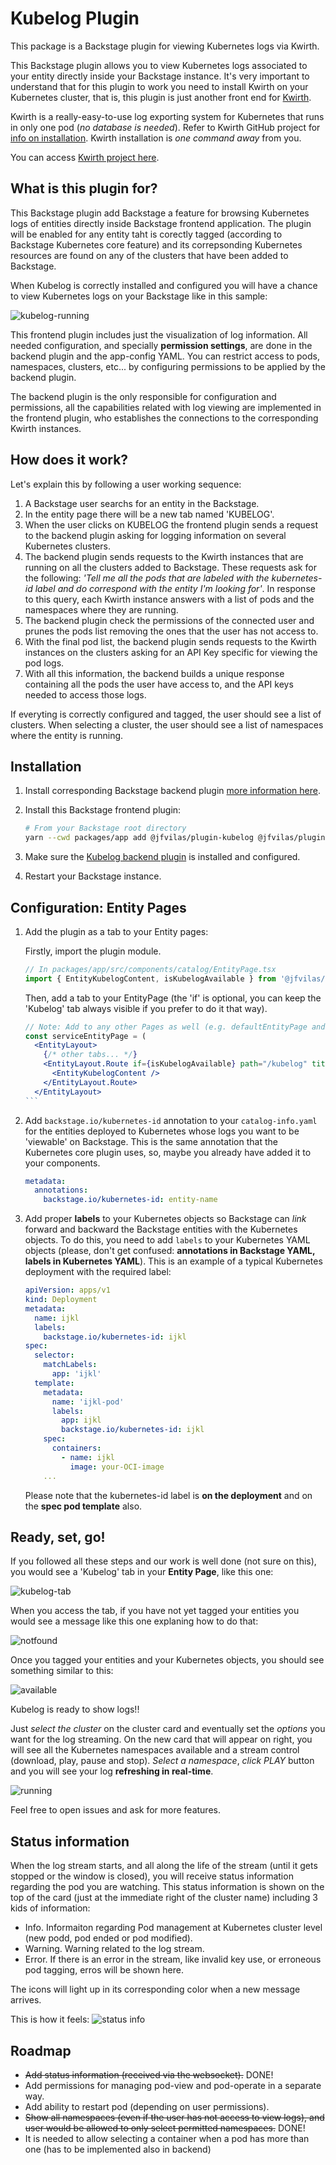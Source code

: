 # Kubelog Plugin

This package is a Backstage plugin for viewing Kubernetes logs via Kwirth.

This Backstage plugin allows you to view Kubernetes logs associated to your entity directly inside your Backstage instance. It's very important to understand that for this plugin to work you need to install Kwirth on your Kubernetes cluster, that is, this plugin is just another front end for [Kwirth](https://jfvilas.github.io/kwirth).

Kwirth is a really-easy-to-use log exporting system for Kubernetes that runs in only one pod (*no database is needed*). Refer to Kwirth GitHub project for [info on installation](https://github.com/jfvilas/kwirth?tab=readme-ov-file#installation). Kwirth installation is *one command away* from you.

You can access [Kwirth project here](https://github.com/jfvilas/kwirth).

## What is this plugin for?
This Backstage plugin add Backstage a feature for browsing Kubernetes logs of entities directly inside Backstage frontend application. The plugin will be enabled for any entity taht is corectly tagged (according to Backstage Kubernetes core feature) and its correpsonding Kubernetes resources are found on any of the clusters that have been added to Backstage.

When Kubelog is correctly installed and configured you will have a chance to view Kubernetes logs on your Backstage like in this sample:

![kubelog-running](https://raw.githubusercontent.com/jfvilas/kubelog/master/images/kubelog-running.png)

This frontend plugin includes just the visualization of log information. All needed configuration, and specially **permission settings**, are done in the backend plugin and the app-config YAML. You can restrict access to pods, namespaces, clusters, etc... by configuring permissions to be applied by the backend plugin.

The backend plugin is the only responsible for configuration and permissions, all the capabilities related with log viewing are implemented in the frontend plugin, who establishes the connections to the corresponding Kwirth instances.


## How does it work?
Let's explain this by following a user working sequence:

1. A Backstage user searchs for an entity in the Backstage.
2. In the entity page there will be a new tab named 'KUBELOG'.
3. When the user clicks on KUBELOG the frontend plugin sends a request to the backend plugin asking for logging information on several Kubernetes clusters.
4. The backend plugin sends requests to the Kwirth instances that are running on all the clusters added to Backstage. These requests ask for the following: *'Tell me all the pods that are labeled with the kubernetes-id label and do correspond with the entity I'm looking for'*. In response to this query, each Kwirth instance answers with a list of pods and the namespaces where they are running.
5. The backend plugin check the permissions of the connected user and prunes the pods list removing the ones that the user has not access to.
6. With the final pod list, the backend plugin sends requests to the Kwirth instances on the clusters asking for an API Key specific for viewing the pod logs.
7. With all this information, the backend builds a unique response containing all the pods the user have access to, and the API keys needed to access those logs.

If everyting is correctly configured and tagged, the user should see a list of clusters. When selecting a cluster, the user should see a list of namespaces where the entity is running.

## Installation
1. Install corresponding Backstage backend plugin [more information here](https://www.npmjs.com/package/@jfvilas/plugin-kubelog-backend).

2. Install this Backstage frontend plugin:

    ```bash
    # From your Backstage root directory
    yarn --cwd packages/app add @jfvilas/plugin-kubelog @jfvilas/plugin-kubelog-common
    ```

3. Make sure the [Kubelog backend plugin](https://www.npmjs.com/package/@jfvilas/plugin-kubelog-backend#configure) is installed and configured.

4. Restart your Backstage instance.

## Configuration: Entity Pages

1. Add the plugin as a tab to your Entity pages:

    Firstly, import the plugin module.
    ```typescript
    // In packages/app/src/components/catalog/EntityPage.tsx
    import { EntityKubelogContent, isKubelogAvailable } from '@jfvilas/plugin-kubelog';
    ```

    Then, add a tab to your EntityPage (the 'if' is optional, you can keep the 'Kubelog' tab always visible if you prefer to do it that way).
    ````jsx
    // Note: Add to any other Pages as well (e.g. defaultEntityPage and webSiteEntityPage)
    const serviceEntityPage = (
      <EntityLayout>
        {/* other tabs... */}
        <EntityLayout.Route if={isKubelogAvailable} path="/kubelog" title="Kubelog">
          <EntityKubelogContent />
        </EntityLayout.Route>
      </EntityLayout>
    ```

2. Add `backstage.io/kubernetes-id` annotation to your `catalog-info.yaml` for the entities deployed to Kubernetes whose logs you want to be 'viewable' on Backstage. This is the same annotation that the Kubernetes core plugin uses, so, maybe you already have added it to your components.

    ```yaml
    metadata:
      annotations:
        backstage.io/kubernetes-id: entity-name
    ```

3. Add proper **labels** to your Kubernetes objects so Backstage can *link* forward and backward the Backstage entities with the Kubernetes objects. To do this, you need to add `labels` to your Kubernetes YAML objects (please, don't get confused: **annotations in Backstage YAML, labels in Kubernetes YAML**). This is an example of a typical Kubernetes deployment with the required label:

    ```yaml
    apiVersion: apps/v1
    kind: Deployment
    metadata:
      name: ijkl
      labels:
        backstage.io/kubernetes-id: ijkl
    spec:
      selector:
        matchLabels:
          app: 'ijkl'
      template:
        metadata:
          name: 'ijkl-pod'
          labels:
            app: ijkl
            backstage.io/kubernetes-id: ijkl
        spec:
          containers:
            - name: ijkl
              image: your-OCI-image
        ...    
    ```

    Please note that the kubernetes-id label is **on the deployment** and on the **spec pod template** also.

## Ready, set, go!
If you followed all these steps and our work is well done (not sure on this), you would see a 'Kubelog' tab in your **Entity Page**, like this one:

![kubelog-tab](https://raw.githubusercontent.com/jfvilas/kubelog/master/images/kubelog-tab.png)

When you access the tab, if you have not yet tagged your entities you would see a message like this one explaning how to do that:

![notfound](https://raw.githubusercontent.com/jfvilas/kubelog/master/images/kubelog-notfound.png)

Once you tagged your entities and your Kubernetes objects, you should see something similar to this:

![available](https://raw.githubusercontent.com/jfvilas/kubelog/master/images/kubelog-available.png)

Kubelog is ready to show logs!!

Just *select the cluster* on the cluster card and eventually set the *options* you want for the log streaming. On the new card that will appear on right, you will see all the Kubernetes namespaces available and a stream control (download, play, pause and stop). *Select a namespace*, *click PLAY* button and you will see your log **refreshing in real-time**.

![running](https://raw.githubusercontent.com/jfvilas/kubelog/master/images/kubelog-running.png)

Feel free to open issues and ask for more features.

## Status information
When the log stream starts, and all along the life of the stream (until it gets stopped or the window is closed), you will receive status information regarding the pod you are watching. This status information is shown on the top of the card (just at the immediate right of the cluster name) including 3 kids of information:

  - Info. Informaiton regarding Pod management at Kubernetes cluster level (new podd, pod ended or pod modified).
  - Warning. Warning related to the log stream.
  - Error. If there is an error in the stream, like invalid key use, or erroneous pod tagging, erros will be shown here.

The icons will light up in its corresponding color when a new message arrives.

This is how it feels:
![status info](https://raw.githubusercontent.com/jfvilas/kubelog/master/images/status-info.png)

##  Roadmap
 - ~~Add status information (received via the websocket).~~ DONE!
 - Add permissions for managing pod-view and pod-operate in a separate way.
 - Add ability to restart pod (depending on user permissions).
 - ~~Show all namespaces (even if the user has not access to view logs), and user would be allowed to only select permitted namespaces.~~ DONE!
 - It is needed to allow selecting a container when a pod has more than one (has to be implemented also in backend)
